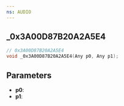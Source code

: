 ```yaml
---
ns: AUDIO
---
```

## _0x3A00D87B20A2A5E4

```c
// 0x3A00D87B20A2A5E4
void _0x3A00D87B20A2A5E4(Any p0, Any p1);
```

## Parameters
* **p0**:
* **p1**:
